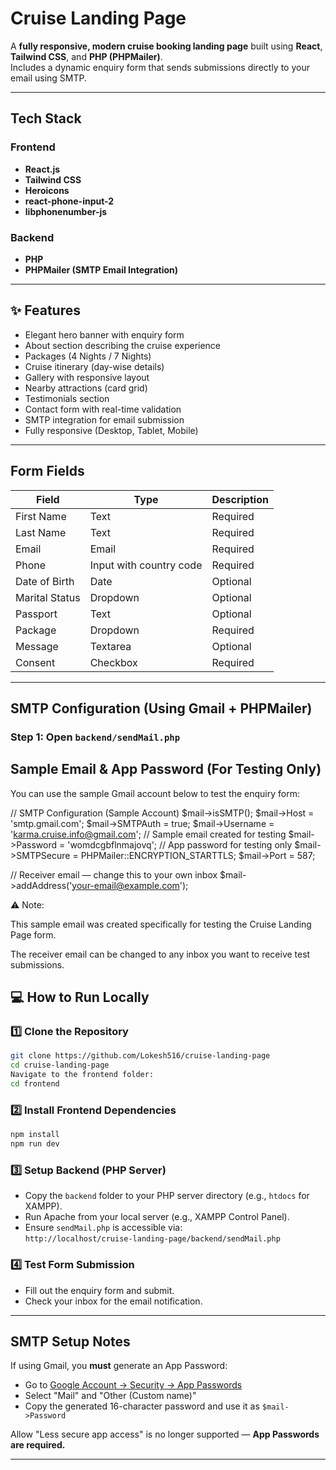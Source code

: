 
# Cruise Landing Page

A **fully responsive, modern cruise booking landing page** built using **React**, **Tailwind CSS**, and **PHP (PHPMailer)**.  
Includes a dynamic enquiry form that sends submissions directly to your email using SMTP.

---

## Tech Stack

### Frontend
- **React.js**
- **Tailwind CSS**
- **Heroicons**
- **react-phone-input-2**
- **libphonenumber-js**

### Backend
- **PHP**
- **PHPMailer (SMTP Email Integration)**

---

## ✨ Features

-  Elegant hero banner with enquiry form  
-  About section describing the cruise experience  
-  Packages (4 Nights / 7 Nights)  
-  Cruise itinerary (day-wise details)  
-  Gallery with responsive layout  
-  Nearby attractions (card grid)  
-  Testimonials section  
-  Contact form with real-time validation  
-  SMTP integration for email submission  
-  Fully responsive (Desktop, Tablet, Mobile)

---

## Form Fields

| Field | Type | Description |
|-------|------|-------------|
| First Name | Text | Required |
| Last Name | Text | Required |
| Email | Email | Required |
| Phone | Input with country code | Required |
| Date of Birth | Date | Optional |
| Marital Status | Dropdown | Optional |
| Passport | Text | Optional |
| Package | Dropdown | Required |
| Message | Textarea | Optional |
| Consent | Checkbox | Required |

---

## SMTP Configuration (Using Gmail + PHPMailer)

### Step 1: Open `backend/sendMail.php`

## Sample Email & App Password (For Testing Only)

You can use the sample Gmail account below to test the enquiry form:

// SMTP Configuration (Sample Account)
$mail->isSMTP();
$mail->Host = 'smtp.gmail.com';
$mail->SMTPAuth = true;
$mail->Username = 'karma.cruise.info@gmail.com'; // Sample email created for testing
$mail->Password = 'womdcgbflnmajovq';           // App password for testing only
$mail->SMTPSecure = PHPMailer::ENCRYPTION_STARTTLS;
$mail->Port = 587;

// Receiver email — change this to your own inbox
$mail->addAddress('your-email@example.com'); 


⚠️ Note:

This sample email was created specifically for testing the Cruise Landing Page form.

The receiver email can be changed to any inbox you want to receive test submissions.


## 💻 How to Run Locally

### 1️⃣ Clone the Repository
```bash
git clone https://github.com/Lokesh516/cruise-landing-page
cd cruise-landing-page
Navigate to the frontend folder:
cd frontend
```

### 2️⃣ Install Frontend Dependencies
```bash
npm install
npm run dev
```

### 3️⃣ Setup Backend (PHP Server)
- Copy the `backend` folder to your PHP server directory (e.g., `htdocs` for XAMPP).
- Run Apache from your local server (e.g., XAMPP Control Panel).
- Ensure `sendMail.php` is accessible via:  
  `http://localhost/cruise-landing-page/backend/sendMail.php`

### 4️⃣ Test Form Submission
- Fill out the enquiry form and submit.
- Check your inbox for the email notification.

---

##  SMTP Setup Notes

If using Gmail, you **must** generate an App Password:  
- Go to [Google Account → Security → App Passwords](https://myaccount.google.com/apppasswords)  
- Select "Mail" and "Other (Custom name)"  
- Copy the generated 16-character password and use it as `$mail->Password`

Allow "Less secure app access" is no longer supported — **App Passwords are required.**

---


